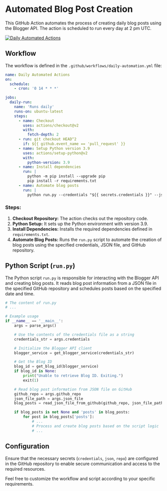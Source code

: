 # Automated Blog Post Creation

This GitHub Action automates the process of creating daily blog posts using the Blogger API. The action is scheduled to run every day at 2 pm UTC.

[![Daily Automated Actions](https://github.com/raelldottin/paperboy/actions/workflows/daily-run.yml/badge.svg)](https://github.com/raelldottin/paperboy/actions/workflows/daily-run.yml)

## Workflow

The workflow is defined in the `.github/workflows/daily-automation.yml` file:

```yaml
name: Daily Automated Actions
on:
  schedule:
    - cron: '0 14 * * *'

jobs:
  daily-run:
    name: 'Runs daily'
    runs-on: ubuntu-latest
    steps:
      - name: Checkout
        uses: actions/checkout@v2
        with:
          fetch-depth: 2
      - run: git checkout HEAD^2
        if: ${{ github.event_name == 'pull_request' }}
      - name: Setup Python version 3.9
        uses: actions/setup-python@v2
        with:
          python-version: 3.9
      - name: Install dependencies
        run: |
          python -m pip install --upgrade pip
          pip install -r requirements.txt
      - name: Automate blog posts
        run: |
          python run.py --credentials "${{ secrets.credentials }}" --json "${{ secrets.json }}" --repo "${{ secrets.repo }}"
```

### Steps:

1. **Checkout Repository:** The action checks out the repository code.
2. **Python Setup:** It sets up the Python environment with version 3.9.
3. **Install Dependencies:** Installs the required dependencies defined in `requirements.txt`.
4. **Automate Blog Posts:** Runs the `run.py` script to automate the creation of blog posts using the specified credentials, JSON file, and GitHub repository.

## Python Script (`run.py`)

The Python script `run.py` is responsible for interacting with the Blogger API and creating blog posts. It reads blog post information from a JSON file in the specified GitHub repository and schedules posts based on the specified date and time.

```python
# The content of run.py
# ...

# Example usage
if __name__ == '__main__':
    args = parse_args()

    # Use the contents of the credentials file as a string
    credentials_str = args.credentials

    # Initialize the Blogger API client
    blogger_service = get_blogger_service(credentials_str)

    # Get the Blog ID
    blog_id = get_blog_id(blogger_service)
    if blog_id is None:
        print("Unable to retrieve Blog ID. Exiting.")
        exit(1)

    # Read blog post information from JSON file on GitHub
    github_repo = args.github_repo
    json_file_path = args.json_file
    blog_posts = read_json_file_from_github(github_repo, json_file_path)

    if blog_posts is not None and 'posts' in blog_posts:
        for post in blog_posts['posts']:
            # ...
            # Process and create blog posts based on the script logic
            # ...
```

## Configuration

Ensure that the necessary secrets (`credentials`, `json`, `repo`) are configured in the GitHub repository to enable secure communication and access to the required resources.

Feel free to customize the workflow and script according to your specific requirements.
